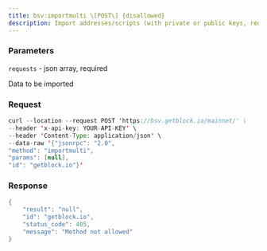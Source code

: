 ```yaml
---
title: bsv:importmulti \[POST\] {disallowed}
description: Import addresses/scripts (with private or public keys, redeem script(P2SH)), optionally rescanning the blockchain from the earliest creationtime of the imported scripts. Requires a new wallet backup.If an address/script is imported without all of the private keysrequired to spend from that address, it will be watchonly. The‘watchonly’ option must be set to true in this case or a warning will bereturned.Conversely, if all the private keys are provided and the address/scriptis spendable, the watchonly option must be set to false, or a warningwill be returned.Note This call can take over an hour to complete if rescan is true,during that time, other rpc calls may report that the imported keys,addresses or scripts exist but related transactions are still missing.Note Use “getwalletinfo” to query the scanning progress.
---
```


### Parameters


`requests` - json array, required

Data to be imported

### Request

``` java
curl --location --request POST 'https://bsv.getblock.io/mainnet/' \ 
--header 'x-api-key: YOUR-API-KEY' \ 
--header 'Content-Type: application/json' \ 
--data-raw '{"jsonrpc": "2.0",
"method": "importmulti",
"params": [null],
"id": "getblock.io"}'
```

###  Response

``` java
{
    "result": "null",
    "id": "getblock.io",
    "status_code": 405,
    "message": "Method not allowed"
}
```

